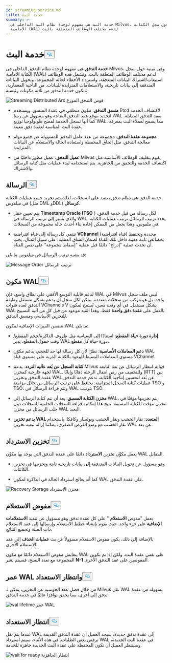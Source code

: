 ```yaml
---
id: streaming_service.md
title: خدمة البث
summary: >-
  خدمة البث هي مفهوم لوحدة نظام البث الداخلي في Milvus، مبنية حول سجل الكتابة
  الأمامية (WAL) لدعم مختلف الوظائف المتعلقة بالبث.
---
```

<h1 id="Streaming-Service" class="common-anchor-header">خدمة البث<button data-href="#Streaming-Service" class="anchor-icon" translate="no">
      <svg translate="no"
        aria-hidden="true"
        focusable="false"
        height="20"
        version="1.1"
        viewBox="0 0 16 16"
        width="16"
      >
        <path
          fill="#0092E4"
          fill-rule="evenodd"
          d="M4 9h1v1H4c-1.5 0-3-1.69-3-3.5S2.55 3 4 3h4c1.45 0 3 1.69 3 3.5 0 1.41-.91 2.72-2 3.25V8.59c.58-.45 1-1.27 1-2.09C10 5.22 8.98 4 8 4H4c-.98 0-2 1.22-2 2.5S3 9 4 9zm9-3h-1v1h1c1 0 2 1.22 2 2.5S13.98 12 13 12H9c-.98 0-2-1.22-2-2.5 0-.83.42-1.64 1-2.09V6.25c-1.09.53-2 1.84-2 3.25C6 11.31 7.55 13 9 13h4c1.45 0 3-1.69 3-3.5S14.5 6 13 6z"
        ></path>
      </svg>
    </button></h1><p><strong>خدمة التدفق</strong> هي مفهوم لوحدة نظام التدفق الداخلي في Milvus، وهي مبنية حول سجل الكتابة الأمامية (WAL) لدعم مختلف الوظائف المتعلقة بالبث. وتشمل هذه الوظائف استيعاب/اشتراك البيانات المتدفقة، واسترداد الأخطاء لحالة المجموعة، وتحويل البيانات المتدفقة إلى بيانات تاريخية، والاستعلامات المتزايدة للبيانات. من الناحية المعمارية، تتكون خدمة التدفق من ثلاثة مكونات رئيسية:</p>
<p>
  
   <span class="img-wrapper"> <img translate="no" src="/docs/v2.6.x/assets/streaming_distributed_arch.png" alt="Streaming Distributed Arc" class="doc-image" id="streaming-distributed-arc" />
   </span> <span class="img-wrapper"> <span>قوس التدفق الموزع</span> </span></p>
<ul>
<li><p><strong>منسق التدفق</strong>: مكون منطقي في عقدة المنسق. ويستخدم Etcd لاكتشاف الخدمة لتحديد موقع عقد التدفق المتاحة وهو مسؤول عن ربط WAL بعقد التدفق المقابلة. كما أنها تسجل الخدمة لفضح طوبولوجيا توزيع WAL، مما يسمح لعملاء البث بمعرفة عقدة البث المناسبة لعقدة دفق معينة.</p></li>
<li><p><strong>مجموعة عقدة التدفق</strong>: مجموعة من عقد عامل التدفق المسؤولة عن جميع مهام معالجة التدفق، مثل إلحاق المحفظة واستعادة الحالة والاستعلام عن البيانات المتزايدة.</p></li>
<li><p><strong>عميل التدفق</strong>: عميل مطور داخليًا من Milvus يقوم بتغليف الوظائف الأساسية مثل اكتشاف الخدمة والتحقق من الجاهزية. يتم استخدامه لبدء عمليات مثل كتابة الرسائل والاشتراك.</p></li>
</ul>
<h2 id="Message" class="common-anchor-header">الرسالة<button data-href="#Message" class="anchor-icon" translate="no">
      <svg translate="no"
        aria-hidden="true"
        focusable="false"
        height="20"
        version="1.1"
        viewBox="0 0 16 16"
        width="16"
      >
        <path
          fill="#0092E4"
          fill-rule="evenodd"
          d="M4 9h1v1H4c-1.5 0-3-1.69-3-3.5S2.55 3 4 3h4c1.45 0 3 1.69 3 3.5 0 1.41-.91 2.72-2 3.25V8.59c.58-.45 1-1.27 1-2.09C10 5.22 8.98 4 8 4H4c-.98 0-2 1.22-2 2.5S3 9 4 9zm9-3h-1v1h1c1 0 2 1.22 2 2.5S13.98 12 13 12H9c-.98 0-2-1.22-2-2.5 0-.83.42-1.64 1-2.09V6.25c-1.09.53-2 1.84-2 3.25C6 11.31 7.55 13 9 13h4c1.45 0 3-1.69 3-3.5S14.5 6 13 6z"
        ></path>
      </svg>
    </button></h2><p>خدمة الدفق هي نظام تدفق يعتمد على السجلات، لذلك يتم تجريد جميع عمليات الكتابة في ميلفوس (مثل DML وDDL) <strong>كرسائل</strong>.</p>
<ul>
<li><p>يتم تعيين حقل <strong>Timestamp Oracle (TSO</strong> ) لكل رسالة من قبل خدمة الدفق، والذي يشير إلى ترتيب الرسالة في WAL. يحدد ترتيب الرسائل ترتيب عمليات الكتابة في ملفوس. وهذا يجعل من الممكن إعادة بناء أحدث حالة مجموعة من السجلات.</p></li>
<li><p>تنتمي كل رسالة إلى قناة افتراضية <strong>VChannel</strong> (قناة افتراضية) محددة وتحتفظ بخصائص ثابتة معينة داخل تلك القناة لضمان اتساق العملية. على سبيل المثال، يجب أن تحدث عملية "إدراج" دائمًا قبل عملية "إسقاط مجموعة" على نفس القناة.</p></li>
</ul>
<p>قد يشبه ترتيب الرسائل في ميلفوس ما يلي:</p>
<p>
  
   <span class="img-wrapper"> <img translate="no" src="/docs/v2.6.x/assets/message_order.png" alt="Message Order" class="doc-image" id="message-order" />
   </span> <span class="img-wrapper"> <span>ترتيب الرسائل</span> </span></p>
<h2 id="WAL-Component" class="common-anchor-header">مكون WAL<button data-href="#WAL-Component" class="anchor-icon" translate="no">
      <svg translate="no"
        aria-hidden="true"
        focusable="false"
        height="20"
        version="1.1"
        viewBox="0 0 16 16"
        width="16"
      >
        <path
          fill="#0092E4"
          fill-rule="evenodd"
          d="M4 9h1v1H4c-1.5 0-3-1.69-3-3.5S2.55 3 4 3h4c1.45 0 3 1.69 3 3.5 0 1.41-.91 2.72-2 3.25V8.59c.58-.45 1-1.27 1-2.09C10 5.22 8.98 4 8 4H4c-.98 0-2 1.22-2 2.5S3 9 4 9zm9-3h-1v1h1c1 0 2 1.22 2 2.5S13.98 12 13 12H9c-.98 0-2-1.22-2-2.5 0-.83.42-1.64 1-2.09V6.25c-1.09.53-2 1.84-2 3.25C6 11.31 7.55 13 9 13h4c1.45 0 3-1.69 3-3.5S14.5 6 13 6z"
        ></path>
      </svg>
    </button></h2><p>لدعم قابلية التوسع الأفقي على نطاق واسع، فإن WAL في Milvus ليس ملف سجل واحد، بل هو مركب من سجلات متعددة. يمكن لكل سجل أن يدعم بشكل مستقل وظيفة التدفق لعدة قنوات VChannels V بشكل مستقل. في أي وقت معين، يُسمح لمكون WAL بالعمل على <strong>عقدة دفق واحدة</strong> فقط، وهذا القيد موعود من قبل كل من آلية التسييج للتخزين الأساسي ومنسق التدفق.</p>
<p>تتضمن الميزات الإضافية لمكون WAL ما يلي:</p>
<ul>
<li><p><strong>إدارة دورة حياة المقطع</strong>: استنادًا إلى السياسة مثل ظروف الذاكرة/حجم المقطع/وقت خمول المقطع، يدير WAL دورة حياة كل مقطع.</p></li>
<li><p><strong>دعم المعاملات الأساسية</strong>: نظرًا لأن كل رسالة لها حد للحجم، يدعم مكوّن WAL مستوى المعاملات البسيط للوعود بالكتابة الذرية على مستوى قناة VChannel.</p></li>
<li><p><strong>كتابة السجل عن بُعد عالية التردد</strong>: يدعم Milvus قوائم انتظار الرسائل عن بعد التابعة لجهة خارجية كمخزن WAL. وللتخفيف من زمن انتقال الرحلة ذهابًا وإيابًا (RTT) بين عقدة التدفق وتخزين WAL عن بُعد لتحسين إنتاجية الكتابة، تدعم خدمة التدفق عمليات كتابة السجل المتزامنة. يحافظ على ترتيب الرسائل من خلال مزامنة TSO و TSO، وتتم قراءة الرسائل في WAL بترتيب TSO.</p></li>
<li><p><strong>مخزن الكتابة المسبق</strong>: بعد أن تتم كتابة الرسائل إلى WAL، يتم تخزينها مؤقتًا في مخزن مؤقت للكتابة المسبقة. يتيح هذا إمكانية قراءة السجلات الخلفية للسجلات دون جلب الرسائل من مخزن WAL البعيد.</p></li>
<li><p><strong>يدعم تخزين WAL المتعدد</strong>: نقار الخشب ونقار الخشب وبولسار وكافكا. باستخدام نقار الخشب مع وضع القرص الصفري، يمكننا إزالة تبعية تخزين WAL عن بعد.</p></li>
</ul>
<h2 id="Recovery-Storage" class="common-anchor-header">تخزين الاسترداد<button data-href="#Recovery-Storage" class="anchor-icon" translate="no">
      <svg translate="no"
        aria-hidden="true"
        focusable="false"
        height="20"
        version="1.1"
        viewBox="0 0 16 16"
        width="16"
      >
        <path
          fill="#0092E4"
          fill-rule="evenodd"
          d="M4 9h1v1H4c-1.5 0-3-1.69-3-3.5S2.55 3 4 3h4c1.45 0 3 1.69 3 3.5 0 1.41-.91 2.72-2 3.25V8.59c.58-.45 1-1.27 1-2.09C10 5.22 8.98 4 8 4H4c-.98 0-2 1.22-2 2.5S3 9 4 9zm9-3h-1v1h1c1 0 2 1.22 2 2.5S13.98 12 13 12H9c-.98 0-2-1.22-2-2.5 0-.83.42-1.64 1-2.09V6.25c-1.09.53-2 1.84-2 3.25C6 11.31 7.55 13 9 13h4c1.45 0 3-1.69 3-3.5S14.5 6 13 6z"
        ></path>
      </svg>
    </button></h2><p>يعمل مكوِّن تخزين <strong>الاسترداد</strong> دائمًا على عقدة التدفق التي يوجد بها مكوِّن WAL المقابل.</p>
<ul>
<li><p>وهو مسؤول عن تحويل البيانات المتدفقة إلى بيانات تاريخية ثابتة وتخزينها في تخزين الكائنات.</p></li>
<li><p>كما أنه يعالج استرداد الحالة في الذاكرة لمكون WAL على عقدة التدفق.</p></li>
</ul>
<p>
  
   <span class="img-wrapper"> <img translate="no" src="/docs/v2.6.x/assets/recovery_storage.png" alt="Recovery Storage" class="doc-image" id="recovery-storage" />
   </span> <span class="img-wrapper"> <span>مخزن الاسترداد</span> </span></p>
<h2 id="Query-Delegator" class="common-anchor-header">مفوض الاستعلام<button data-href="#Query-Delegator" class="anchor-icon" translate="no">
      <svg translate="no"
        aria-hidden="true"
        focusable="false"
        height="20"
        version="1.1"
        viewBox="0 0 16 16"
        width="16"
      >
        <path
          fill="#0092E4"
          fill-rule="evenodd"
          d="M4 9h1v1H4c-1.5 0-3-1.69-3-3.5S2.55 3 4 3h4c1.45 0 3 1.69 3 3.5 0 1.41-.91 2.72-2 3.25V8.59c.58-.45 1-1.27 1-2.09C10 5.22 8.98 4 8 4H4c-.98 0-2 1.22-2 2.5S3 9 4 9zm9-3h-1v1h1c1 0 2 1.22 2 2.5S13.98 12 13 12H9c-.98 0-2-1.22-2-2.5 0-.83.42-1.64 1-2.09V6.25c-1.09.53-2 1.84-2 3.25C6 11.31 7.55 13 9 13h4c1.45 0 3-1.69 3-3.5S14.5 6 13 6z"
        ></path>
      </svg>
    </button></h2><p>يعمل "مفوض <strong>الاستعلام</strong> " على كل عقدة تدفق وهو مسؤول عن تنفيذ <strong>الاستعلامات الإضافية</strong> على جزء واحد. حيث يقوم بإنشاء خطط الاستعلام وإرسالها إلى عقد الاستعلام ذات الصلة وتجميع النتائج.</p>
<p>بالإضافة إلى ذلك، يكون مفوض الاستعلام مسؤولاً عن بث <strong>عمليات الحذف</strong> إلى عقد الاستعلام الأخرى.</p>
<p>يتعايش مفوض الاستعلام دائمًا مع مكون WAL على نفس عقدة البث. ولكن إذا تم تكوين المجموعة مع تعدد النسخ، فسيتم نشر <strong>N-1</strong> المفوضين على عقد التدفق الأخرى.</p>
<h2 id="WAL-Lifetime-and-Wait-for-Ready" class="common-anchor-header">عمر WAL وانتظار الاستعداد<button data-href="#WAL-Lifetime-and-Wait-for-Ready" class="anchor-icon" translate="no">
      <svg translate="no"
        aria-hidden="true"
        focusable="false"
        height="20"
        version="1.1"
        viewBox="0 0 16 16"
        width="16"
      >
        <path
          fill="#0092E4"
          fill-rule="evenodd"
          d="M4 9h1v1H4c-1.5 0-3-1.69-3-3.5S2.55 3 4 3h4c1.45 0 3 1.69 3 3.5 0 1.41-.91 2.72-2 3.25V8.59c.58-.45 1-1.27 1-2.09C10 5.22 8.98 4 8 4H4c-.98 0-2 1.22-2 2.5S3 9 4 9zm9-3h-1v1h1c1 0 2 1.22 2 2.5S13.98 12 13 12H9c-.98 0-2-1.22-2-2.5 0-.83.42-1.64 1-2.09V6.25c-1.09.53-2 1.84-2 3.25C6 11.31 7.55 13 9 13h4c1.45 0 3-1.69 3-3.5S14.5 6 13 6z"
        ></path>
      </svg>
    </button></h2><p>من خلال فصل عقد الحوسبة عن التخزين، يمكن لـ Milvus نقل WAL بسهولة من عقدة تدفق إلى أخرى، مما يحقق توافرًا عاليًا في خدمة التدفق.</p>
<p>
  
   <span class="img-wrapper"> <img translate="no" src="/docs/v2.6.x/assets/wal_lifetime.png" alt="wal lifetime" class="doc-image" id="wal-lifetime" />
   </span> <span class="img-wrapper"> <span>عمر WAL</span> </span></p>
<h2 id="Wait-for-Ready" class="common-anchor-header">انتظار الاستعداد<button data-href="#Wait-for-Ready" class="anchor-icon" translate="no">
      <svg translate="no"
        aria-hidden="true"
        focusable="false"
        height="20"
        version="1.1"
        viewBox="0 0 16 16"
        width="16"
      >
        <path
          fill="#0092E4"
          fill-rule="evenodd"
          d="M4 9h1v1H4c-1.5 0-3-1.69-3-3.5S2.55 3 4 3h4c1.45 0 3 1.69 3 3.5 0 1.41-.91 2.72-2 3.25V8.59c.58-.45 1-1.27 1-2.09C10 5.22 8.98 4 8 4H4c-.98 0-2 1.22-2 2.5S3 9 4 9zm9-3h-1v1h1c1 0 2 1.22 2 2.5S13.98 12 13 12H9c-.98 0-2-1.22-2-2.5 0-.83.42-1.64 1-2.09V6.25c-1.09.53-2 1.84-2 3.25C6 11.31 7.55 13 9 13h4c1.45 0 3-1.69 3-3.5S14.5 6 13 6z"
        ></path>
      </svg>
    </button></h2><p>عندما يتم نقل WAL إلى عقدة تدفق جديدة، سيجد العميل أن عقدة التدفق القديمة ترفض بعض الطلبات. في هذه الأثناء، سيتم استرداد WAL في عقدة البث الجديدة، وسينتظر العميل أن تكون المحفظة على عقدة البث الجديدة جاهزة للخدمة.</p>
<p>
  
   <span class="img-wrapper"> <img translate="no" src="/docs/v2.6.x/assets/streaming_wait_for_ready.png" alt="wait for ready" class="doc-image" id="wait-for-ready" />
   </span> <span class="img-wrapper"> <span>انتظار الجاهزية</span> </span></p>
